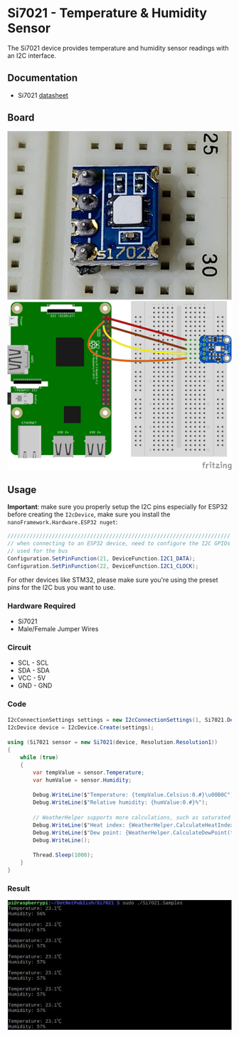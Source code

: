 ﻿# Si7021 - Temperature & Humidity Sensor

The Si7021 device provides temperature and humidity sensor readings with an I2C interface.

## Documentation

- Si7021 [datasheet](https://cdn.sparkfun.com/datasheets/Sensors/Weather/Si7021.pdf)

## Board

![Sensor image](sensor.jpg)
![Si7021 sensor](Si7021_I2c_Read_Temp_Humidity.png)

## Usage

**Important**: make sure you properly setup the I2C pins especially for ESP32 before creating the `I2cDevice`, make sure you install the `nanoFramework.Hardware.ESP32 nuget`:

```csharp
//////////////////////////////////////////////////////////////////////
// when connecting to an ESP32 device, need to configure the I2C GPIOs
// used for the bus
Configuration.SetPinFunction(21, DeviceFunction.I2C1_DATA);
Configuration.SetPinFunction(22, DeviceFunction.I2C1_CLOCK);
```

For other devices like STM32, please make sure you're using the preset pins for the I2C bus you want to use.

### Hardware Required

- Si7021
- Male/Female Jumper Wires

### Circuit

- SCL - SCL
- SDA - SDA
- VCC - 5V
- GND - GND

### Code

```csharp
I2cConnectionSettings settings = new I2cConnectionSettings(1, Si7021.DefaultI2cAddress);
I2cDevice device = I2cDevice.Create(settings);

using (Si7021 sensor = new Si7021(device, Resolution.Resolution1))
{
    while (true)
    {
        var tempValue = sensor.Temperature;
        var humValue = sensor.Humidity;

        Debug.WriteLine($"Temperature: {tempValue.Celsius:0.#}\u00B0C");
        Debug.WriteLine($"Relative humidity: {humValue:0.#}%");

        // WeatherHelper supports more calculations, such as saturated vapor pressure, actual vapor pressure and absolute humidity.
        Debug.WriteLine($"Heat index: {WeatherHelper.CalculateHeatIndex(tempValue, humValue).Celsius:0.#}\u00B0C");
        Debug.WriteLine($"Dew point: {WeatherHelper.CalculateDewPoint(tempValue, humValue).Celsius:0.#}\u00B0C");
        Debug.WriteLine();

        Thread.Sleep(1000);
    }
}
```

### Result

![Sample result](RunningResult.jpg)
